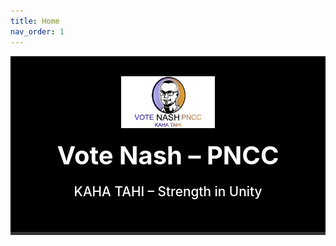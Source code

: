 ```yaml
---
title: Home
nav_order: 1
---
```


<div style="background: #000; color: #fff; padding: 2rem 1rem; text-align: center; border-bottom: 5px solid #333;">
  <img src="/assets/logo.png" alt="Campaign Logo" style="max-width: 150px; margin-bottom: 1rem;">
  <h1 style="margin: 0; font-size: 2.5rem;">Vote Nash – PNCC</h1>
  <p style="font-size: 1.3rem; font-weight: 500;">KAHA TAHI – Strength in Unity</p>
</div>
